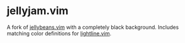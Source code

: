 jellyjam.vim
============

A fork of [jellybeans.vim][1] with a completely black background.  Includes matching color
definitions for [lightline.vim][2].

[1]: https://github.com/nanotech/jellybeans.vim
[2]: https://github.com/itchyny/lightline.vim

<!-- vim: set tw=90 sts=-1 sw=4 et spell: -->
